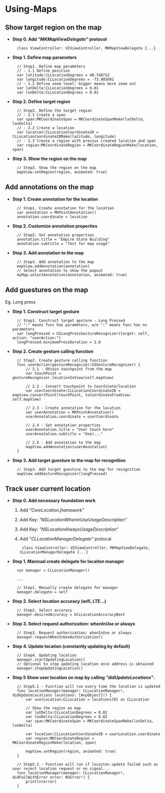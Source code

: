 # Using-Maps
Show target region on the map
-----------------------------
* **Step 0. Add *"MKMapViewDelegate"* protocol**

        class ViewController: UIViewController, MKMapViewDelegate {...}
        
* **Step 1. Define map parameters**

        // Step1. Define map parameters
        // - 1.1 Define position
        var latitude:CLLocationDegrees = 40.748712
        var longitude:CLLocationDegrees = -73.985691
        // - 1.2 Define zoom level: bigger means more zoom out
        var latDelta:CLLocationDegrees = 0.01
        var lonDelta:CLLocationDegrees = 0.01
        
* **Step 2. Define target region**

        // Step2. Define the target region
        // - 2.1 Create a span
        var span:MKCoordinateSpan = MKCoordinateSpanMake(latDelta, lonDelta)
        // - 2.2 Create a location
        var location:CLLocationCoordinate2D = CLLocationCoordinate2DMake(latitude, longitude)
        // - 2.3 Create a region with previus created location and span
        var region:MKCoordinateRegion = MKCoordinateRegionMake(location, span)
        
* **Step 3. Show the region on the map**

        // Step3. Show the region on the map
        mapView.setRegion(region, animated: true)
        
Add annotations on the map
--------------------------
* **Step 1. Create annotation for the location**

        // Step1. Create annotation for the location
        var annotation = MKPointAnnotation()
        annotation.coordinate = location
        
* **Step 2. Customize annotation properties**

        // Step2. Set annotation properties
        annotation.title = "Empire State Building"
        annotation.subtitle = "Test for map usage"
        
* **Step 3. Add annotation to the map**

        // Step3. Add annotation to the map
        mapView.addAnnotation(annotation)
        // Select annotation to show the popout
        myMap.selectAnnotation(annotation, animated: true)
        
Add guestures on the map
------------------------
Eg. Long press

* **Step 1. Construct target gesture**

        // Step1. Construct target gesture - Long Pressed
        // ":" means func has parameters, w/o ":" means func has no parameters
        var longPressed = UILongPressGestureRecognizer(target: self, action: "userAction:")
        longPressed.minimumPressDuration = 2.0
        
* **Step 2. Create gesture calling function**

        // Step2. Create gesture calling function
        func userAction(gestureRecognizer:UIGestureRecognizer) {
            // 2.1 - Obtain touchpoint from the map
            var touchPoint = gestureRecognizer.locationInView(self.mapView)
            
            // 2.2 - Convert touchpoint to Coordinate/location
            var userCoordinate:CLLocationCoordinate2D = mapView.convertPoint(touchPoint, toCoordinateFromView: self.mapView)
            
            // 2.3 - Create annotation for the location
            var userAnnotation = MKPointAnnotation()
            userAnnotation.coordinate = userCoordinate
            
            // 2.4 - Set annotation properties
            userAnnotation.title = "User touch here"
            userAnnotation.subtitle = "User..."
            
            // 2.5 - Add annotation to the map
            mapView.addAnnotation(userAnnotation)
        }
        
* **Step 3. Add target guesture to the map for recognition**

        // Step3. Add target guesture to the map for recognition
        mapView.addGestureRecognizer(longPressed)
        
Track user current location
---------------------------
* **Step 0. Add necessary foundation work**

  1. Add *"CoreLocation.framework"*
  
  2. Add Key: *"NSLocationWhenInUseUsageDescription"*
  
  3. Add Key: *"NSLocationAlwaysUsageDescription"*
  
  4. Add *"CLLocationManagerDelegate"* protocal
  
          class ViewController: UIViewController, MKMapViewDelegate, CLLocationManagerDelegate {...}  
  
* **Step 1. Mannual create delegate for locaiton manager**

        var manager = CLLocationManager()

        ...
        
        // Step1. Manually create delegate for manager
        manager.delegate = self
        
* **Step 2. Select location accuracy (wifi, LTE...)**

        // Step2. Select accuracy
        manager.desiredAccuracy = kCLLocationAccuracyBest
        
* **Step 3. Select request authorization: whenInUse or always**

        // Step3. Request authorization: whenInUse or always
        manager.requestWhenInUseAuthorization()
        
* **Step 4. Update location (constantly updating by default)**

        // Step4. Updating location
        manager.startUpdatingLocation()
        // Optional to stop updating location once address is obtained
        manager.stopUpdatingLocation()
        
* **Step 5 Show user location on map by calling *"didUpdateLocations"*.** 

        // Step5.1 - Function will run every time the location is updated
        func locationManager(manager: CLLocationManager!, didUpdateLocations locations: [AnyObject]!) {
            var userLocation:CLLocation = locations[0] as CLLocation
    
            // Show the region on map
            var latDelta:CLLocationDegrees = 0.02
            var lonDelta:CLLocationDegrees = 0.02
            var span:MKCoordinateSpan = MKCoordinateSpanMake(latDelta, lonDelta)
    
            var location:CLLocationCoordinate2D = userLocation.coordinate
            var region:MKCoordinateRegion = MKCoordinateRegionMake(location, span)
            
            mapView.setRegion(region, animated: true)
        }
        
        // Step5.2 - Function will run if locaiton update failed such as user reject location request or no signal...
        func locationManager(manager: CLLocationManager!, didFailWithError error: NSError!) {
            println(error)
        }
        
